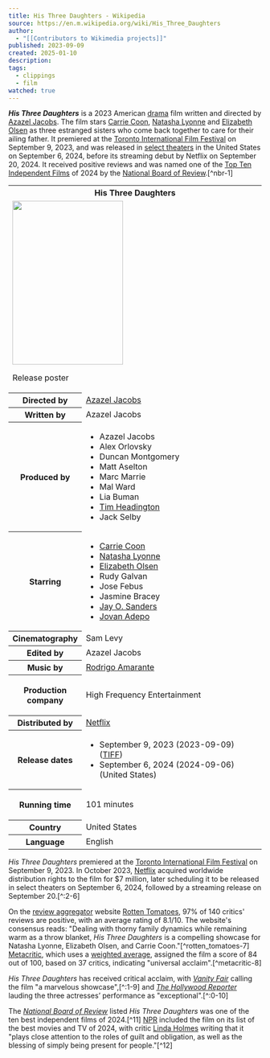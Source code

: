 ```yaml
---
title: His Three Daughters - Wikipedia
source: https://en.m.wikipedia.org/wiki/His_Three_Daughters
author:
  - "[[Contributors to Wikimedia projects]]"
published: 2023-09-09
created: 2025-01-10
description: 
tags:
  - clippings
  - film
watched: true
---
```

***His Three Daughters*** is a 2023 American [drama](https://en.m.wikipedia.org/wiki/Drama_\(film_and_television\) "Drama (film and television)") film written and directed by [Azazel Jacobs](https://en.m.wikipedia.org/wiki/Azazel_Jacobs "Azazel Jacobs"). The film stars [Carrie Coon](https://en.m.wikipedia.org/wiki/Carrie_Coon "Carrie Coon"), [Natasha Lyonne](https://en.m.wikipedia.org/wiki/Natasha_Lyonne "Natasha Lyonne") and [Elizabeth Olsen](https://en.m.wikipedia.org/wiki/Elizabeth_Olsen "Elizabeth Olsen") as three estranged sisters who come back together to care for their ailing father. It premiered at the [Toronto International Film Festival](https://en.m.wikipedia.org/wiki/2023_Toronto_International_Film_Festival "2023 Toronto International Film Festival") on September 9, 2023, and was released in [select theaters](https://en.m.wikipedia.org/wiki/Limited_theatrical_release "Limited theatrical release") in the United States on September 6, 2024, before its streaming debut by Netflix on September 20, 2024. It received positive reviews and was named one of the [Top Ten Independent Films](https://en.m.wikipedia.org/wiki/National_Board_of_Review:_Top_Ten_Independent_Films "National Board of Review: Top Ten Independent Films") of 2024 by the [National Board of Review](https://en.m.wikipedia.org/wiki/National_Board_of_Review "National Board of Review").[^nbr-1]

<table><tbody><tr><th colspan="2">His Three Daughters</th></tr><tr><td colspan="2"><span><a href="https://en.m.wikipedia.org/wiki/File:His_Three_Daughters_film_poster.png"><img src="https://upload.wikimedia.org/wikipedia/en/thumb/5/5c/His_Three_Daughters_film_poster.png/220px-His_Three_Daughters_film_poster.png" width="220" height="326"></a></span><p>Release poster</p></td></tr><tr><th scope="row">Directed by</th><td><a href="https://en.m.wikipedia.org/wiki/Azazel_Jacobs">Azazel Jacobs</a></td></tr><tr><th scope="row">Written by</th><td>Azazel Jacobs</td></tr><tr><th scope="row">Produced by</th><td><div><ul><li>Azazel Jacobs</li><li>Alex Orlovsky</li><li>Duncan Montgomery</li><li>Matt Aselton</li><li>Marc Marrie</li><li>Mal Ward</li><li>Lia Buman</li><li><a href="https://en.m.wikipedia.org/wiki/Tim_Headington">Tim Headington</a></li><li>Jack Selby</li></ul></div></td></tr><tr><th scope="row">Starring</th><td><div><ul><li><a href="https://en.m.wikipedia.org/wiki/Carrie_Coon">Carrie Coon</a></li><li><a href="https://en.m.wikipedia.org/wiki/Natasha_Lyonne">Natasha Lyonne</a></li><li><a href="https://en.m.wikipedia.org/wiki/Elizabeth_Olsen">Elizabeth Olsen</a></li><li>Rudy Galvan</li><li>Jose Febus</li><li>Jasmine Bracey</li><li><a href="https://en.m.wikipedia.org/wiki/Jay_O._Sanders">Jay O. Sanders</a></li><li><a href="https://en.m.wikipedia.org/wiki/Jovan_Adepo">Jovan Adepo</a></li></ul></div></td></tr><tr><th scope="row">Cinematography</th><td>Sam Levy</td></tr><tr><th scope="row">Edited by</th><td>Azazel Jacobs</td></tr><tr><th scope="row">Music by</th><td><a href="https://en.m.wikipedia.org/wiki/Rodrigo_Amarante">Rodrigo Amarante</a></td></tr><tr><th scope="row"><p>Production<br>company</p></th><td><p>High Frequency Entertainment</p></td></tr><tr><th scope="row">Distributed by</th><td><a href="https://en.m.wikipedia.org/wiki/Netflix">Netflix</a></td></tr><tr><th scope="row"><p>Release dates</p></th><td><div><ul><li>September&nbsp;9,&nbsp;2023<span>&nbsp;(<span>2023-09-09</span>)</span> (<a href="https://en.m.wikipedia.org/wiki/2023_Toronto_International_Film_Festival">TIFF</a>)</li><li>September&nbsp;6,&nbsp;2024<span>&nbsp;(<span>2024-09-06</span>)</span> (United States)</li></ul></div></td></tr><tr><th scope="row"><p>Running time</p></th><td>101 minutes</td></tr><tr><th scope="row">Country</th><td>United States</td></tr><tr><th scope="row">Language</th><td>English</td></tr></tbody></table>

*His Three Daughters* premiered at the [Toronto International Film Festival](https://en.m.wikipedia.org/wiki/2023_Toronto_International_Film_Festival "2023 Toronto International Film Festival") on September 9, 2023. In October 2023, [Netflix](https://en.m.wikipedia.org/wiki/Netflix "Netflix") acquired worldwide distribution rights to the film for $7 million, later scheduling it to be released in select theaters on September 6, 2024, followed by a streaming release on September 20.[^:2-6]

On the [review aggregator](https://en.m.wikipedia.org/wiki/Review_aggregator "Review aggregator") website [Rotten Tomatoes](https://en.m.wikipedia.org/wiki/Rotten_Tomatoes "Rotten Tomatoes"), 97% of 140 critics' reviews are positive, with an average rating of 8.1/10. The website's consensus reads: "Dealing with thorny family dynamics while remaining warm as a throw blanket, *His Three Daughters* is a compelling showcase for Natasha Lyonne, Elizabeth Olsen, and Carrie Coon."[^rotten_tomatoes-7] [Metacritic](https://en.m.wikipedia.org/wiki/Metacritic "Metacritic"), which uses a [weighted average](https://en.m.wikipedia.org/wiki/Weighted_arithmetic_mean "Weighted arithmetic mean"), assigned the film a score of 84 out of 100, based on 37 critics, indicating "universal acclaim".[^metacritic-8]

*His Three Daughters* has received critical acclaim, with *[Vanity Fair](https://en.m.wikipedia.org/wiki/Vanity_Fair_\(magazine\) "Vanity Fair (magazine)")* calling the film "a marvelous showcase",[^:1-9] and *[The Hollywood Reporter](https://en.m.wikipedia.org/wiki/The_Hollywood_Reporter "The Hollywood Reporter")* lauding the three actresses’ performance as "exceptional".[^:0-10]

The *[National Board of Review](https://en.m.wikipedia.org/wiki/National_Board_of_Review "National Board of Review")* listed *His Three Daughters* was one of the ten best independent films of 2024.[^11] [NPR](https://en.m.wikipedia.org/wiki/NPR "NPR") included the film on its list of the best movies and TV of 2024, with critic [Linda Holmes](https://en.m.wikipedia.org/wiki/Linda_Holmes_\(writer\) "Linda Holmes (writer)") writing that it "plays close attention to the roles of guilt and obligation, as well as the blessing of simply being present for people."[^12]